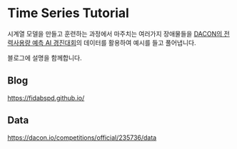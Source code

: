 # Time Series Tutorial

시계열 모델을 만들고 훈련하는 과정에서 마주치는 여러가지 장애물들을 [DACON의 전력사용량 예측 AI 경진대회](https://dacon.io/competitions/official/235736/overview/description)의 데이터를 활용하여 예시를 들고 풀어냅니다.

블로그에 설명을 함께합니다.

## Blog

<https://fidabspd.github.io/>

## Data

<https://dacon.io/competitions/official/235736/data>
